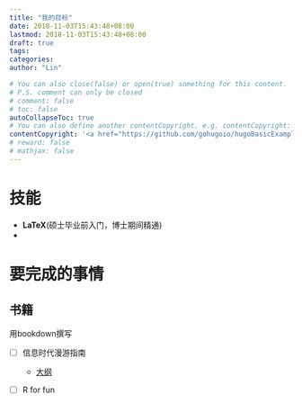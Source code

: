 ```yaml
---
title: "我的目标"
date: 2018-11-03T15:43:48+08:00
lastmod: 2018-11-03T15:43:48+08:00
draft: true
tags: 
categories: 
author: "Lin"

# You can also close(false) or open(true) something for this content.
# P.S. comment can only be closed
# comment: false
# toc: false
autoCollapseToc: true
# You can also define another contentCopyright. e.g. contentCopyright: "This is another copyright."
contentCopyright: '<a href="https://github.com/gohugoio/hugoBasicExample" rel="noopener" target="_blank">See origin</a>'
# reward: false
# mathjax: false
---
```

# 技能

- **LaTeX**(硕士毕业前入门，博士期间精通)
- 

# 要完成的事情

## 书籍

用bookdown撰写

- [ ] 信息时代漫游指南
  - [大纲](https://site.douban.com/286336/widget/notes/192660076/note/668420477/)
- [ ] R for fun



